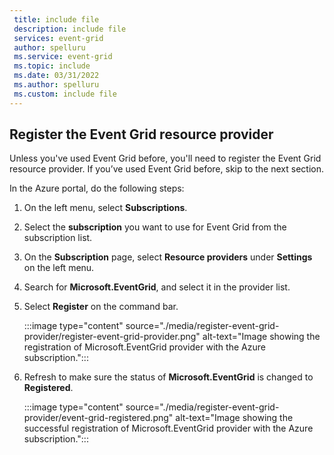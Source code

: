 ```yaml
---
 title: include file
 description: include file
 services: event-grid
 author: spelluru
 ms.service: event-grid
 ms.topic: include
 ms.date: 03/31/2022
 ms.author: spelluru
 ms.custom: include file
---
```


## Register the Event Grid resource provider
Unless you've used Event Grid before, you'll need to register the Event Grid resource provider. If you’ve used Event Grid before, skip to the next section.

In the Azure portal, do the following steps: 

1. On the left menu, select **Subscriptions**.
1. Select the **subscription** you want to use for Event Grid from the subscription list.  
1. On the **Subscription** page, select **Resource providers** under **Settings** on the left menu. 
1. Search for **Microsoft.EventGrid**, and select it in the provider list. 
1. Select **Register** on the command bar. 

    :::image type="content" source="./media/register-event-grid-provider/register-event-grid-provider.png" alt-text="Image showing the registration of Microsoft.EventGrid provider with the Azure subscription.":::
1. Refresh to make sure the status of **Microsoft.EventGrid** is changed to **Registered**. 

    :::image type="content" source="./media/register-event-grid-provider/event-grid-registered.png" alt-text="Image showing the successful registration of Microsoft.EventGrid provider with the Azure subscription.":::

